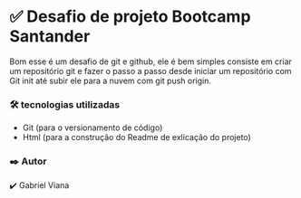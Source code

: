 <h1>✅ Desafio de projeto Bootcamp Santander</h1>

<p>Bom esse é um desafio de git e github, ele é bem simples consiste em criar um repositório git e fazer o passo a passo desde iniciar um repositório com Git init até subir ele para a nuvem com git push origin.</p>

<h3>🛠 tecnologias utilizadas</h3>

<ul>
 <li>Git (para o versionamento de código)</li>
 <li>Html (para a construção do Readme de exlicação do projeto)</li>
</ul>

<h3>✒️ Autor</h3>

<p>✔️ Gabriel Viana</p>